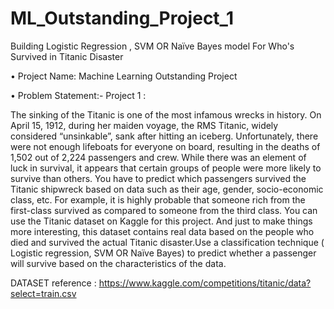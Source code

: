 # ML_Outstanding_Project_1
Building Logistic Regression , SVM OR Naïve Bayes model For Who's Survived in Titanic Disaster



• Project Name:
Machine Learning Outstanding Project

• Problem Statement:-
Project 1 :

The sinking of the Titanic is one of the most infamous wrecks in history. On April 15, 1912,
during her maiden voyage, the RMS Titanic, widely considered “unsinkable”, sank after
hitting an iceberg. Unfortunately, there were not enough lifeboats for everyone on board,
resulting in the deaths of 1,502 out of 2,224 passengers and crew. While there was an
element of luck in survival, it appears that certain groups of people were more likely to
survive than others.
You have to predict which passengers survived the Titanic shipwreck based on data such as
their age, gender, socio-economic class, etc. For example, it is highly probable that someone
rich from the first-class survived as compared to someone from the third class. You can use
the Titanic dataset on Kaggle for this project. And just to make things more interesting, this
dataset contains real data based on the people who died and survived the actual Titanic
disaster.Use a classification technique ( Logistic regression, SVM OR Naïve Bayes) to predict
whether a passenger will survive based on the characteristics of the data.


DATASET reference : https://www.kaggle.com/competitions/titanic/data?select=train.csv
